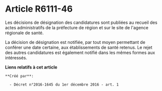 # Article R6111-46

Les décisions de désignation des candidatures sont publiées au recueil des actes administratifs de la préfecture de région et
sur le site de l'agence régionale de santé.

La décision de désignation est notifiée, par tout moyen permettant de conférer une date certaine, aux établissements de santé
retenus. Le rejet des autres candidatures est également notifié dans les mêmes formes aux intéressés.

**Liens relatifs à cet article**

	**Créé par**:

	  - Décret n°2016-1645 du 1er décembre 2016 - art. 1

